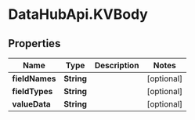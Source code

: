 # DataHubApi.KVBody

## Properties
Name | Type | Description | Notes
------------ | ------------- | ------------- | -------------
**fieldNames** | **String** |  | [optional] 
**fieldTypes** | **String** |  | [optional] 
**valueData** | **String** |  | [optional] 


